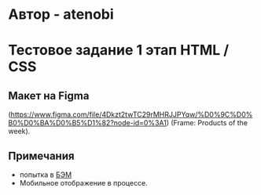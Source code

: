 # Автор - atenobi
# Тестовое задание 1 этап HTML / CSS

## Макет на Figma
(https://www.figma.com/file/4Dkzt2twTC29rMHRJJPYqw/%D0%9C%D0%B0%D0%BA%D0%B5%D1%82?node-id=0%3A1) (Frame: Products of the week). 

## Примечания
* попытка в [БЭМ](https://ru.bem.info/methodology/)
* Мобильное отображение в процессе.
